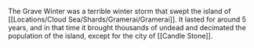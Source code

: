 The Grave Winter was a terrible winter storm that swept the island of [[Locations/Cloud Sea/Shards/Gramerai/Gramerai]]. It lasted for around 5 years, and in that time it brought thousands of undead and decimated the population of the island, except for the city of [[Candle Stone]].